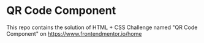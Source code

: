 # QR Code Component

This repo contains the solution of HTML + CSS Challenge named "QR Code Component" on https://www.frontendmentor.io/home
